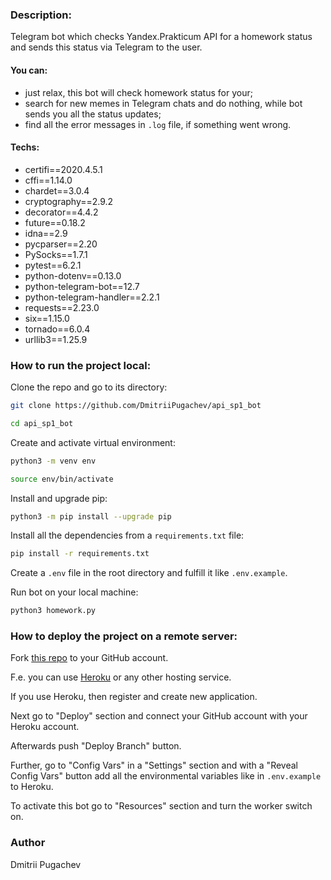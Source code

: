 ### Description:
Telegram bot which checks Yandex.Prakticum API for a homework status and sends this status via Telegram to the user.
#### You can:
  * just relax, this bot will check homework status for your;
  * search for new memes in Telegram chats and do nothing, while bot sends you all the status updates;
  * find all the error messages in ```.log``` file, if something went wrong.
#### Techs:
  * certifi==2020.4.5.1
  * cffi==1.14.0
  * chardet==3.0.4
  * cryptography==2.9.2
  * decorator==4.4.2
  * future==0.18.2
  * idna==2.9
  * pycparser==2.20
  * PySocks==1.7.1
  * pytest==6.2.1 
  * python-dotenv==0.13.0 
  * python-telegram-bot==12.7
  * python-telegram-handler==2.2.1
  * requests==2.23.0
  * six==1.15.0
  * tornado==6.0.4
  * urllib3==1.25.9
### How to run the project local:
Clone the repo and go to its directory:
```bash
git clone https://github.com/DmitriiPugachev/api_sp1_bot
```
```bash
cd api_sp1_bot
```
Create and activate virtual environment:
```bash
python3 -m venv env
```
```bash
source env/bin/activate
```
Install and upgrade pip:
```bash
python3 -m pip install --upgrade pip
```
Install all the dependencies from a ```requirements.txt``` file:
```bash
pip install -r requirements.txt
```
Create a ```.env``` file in the root directory and fulfill it like ```.env.example```.

Run bot on your local machine:
```bash
python3 homework.py
```

### How to deploy the project on a remote server:
Fork [this repo](https://github.com/DmitriiPugachev/api_sp1_bot) to your
GitHub account.

F.e. you can use [Heroku](https://www.heroku.com/) or any other hosting service.

If you use Heroku, then register and create new application.

Next go to "Deploy" section and connect your GitHub account with your Heroku account.

Afterwards push "Deploy Branch" button.

Further, go to "Config Vars" in a "Settings" section and with a "Reveal Config Vars" button add all the environmental variables like in ```.env.example``` to Heroku.

To activate this bot go to "Resources" section and turn the worker switch on.  

### Author
Dmitrii Pugachev
